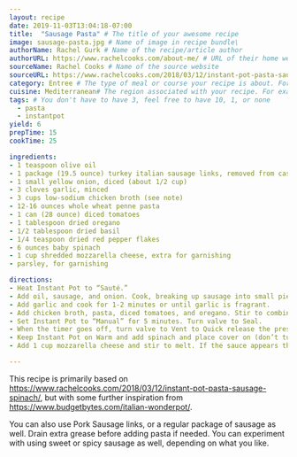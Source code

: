 ```yaml
---
layout: recipe
date: 2019-11-03T13:04:18-07:00  
title:  "Sausage Pasta" # The title of your awesome recipe
image: sausage-pasta.jpg # Name of image in recipe bundle\
authorName: Rachel Gurk # Name of the recipe/article author
authorURL: https://www.rachelcooks.com/about-me/ # URL of their home website
sourceName: Rachel Cooks # Name of the source website
sourceURL: https://www.rachelcooks.com/2018/03/12/instant-pot-pasta-sausage-spinach/ # Actual URL of the recipe itself
category: Entree # The type of meal or course your recipe is about. For example: "dinner", "entree", or "dessert".
cuisine: Mediterranean# The region associated with your recipe. For example, "French", Mediterranean", or "American".
tags: # You don't have to have 3, feel free to have 10, 1, or none
  - pasta
  - instantpot
yield: 6
prepTime: 15
cookTime: 25

ingredients:
- 1 teaspoon olive oil
- 1 package (19.5 ounce) turkey italian sausage links, removed from casing
- 1 small yellow onion, diced (about 1/2 cup)
- 3 cloves garlic, minced
- 3 cups low-sodium chicken broth (see note)
- 12-16 ounces whole wheat penne pasta
- 1 can (28 ounce) diced tomatoes
- 1 tablespoon dried oregano
- 1/2 tablespoon dried basil
- 1/4 teaspoon dried red pepper flakes
- 6 ounces baby spinach
- 1 cup shredded mozzarella cheese, extra for garnishing
- parsley, for garnishing

directions:
- Heat Instant Pot to “Sauté.” 
- Add oil, sausage, and onion. Cook, breaking up sausage into small pieces, until sausage is no longer pink and onions are translucent. 
- Add garlic and cook for 1-2 minutes or until garlic is fragrant.
- Add chicken broth, pasta, diced tomatoes, and oregano. Stir to combine and make sure pasta is submerged in liquid.
- Set Instant Pot to “Manual” for 5 minutes. Turn valve to Seal. 
- When the timer goes off, turn valve to Vent to Quick release the pressure.
- Keep Instant Pot on Warm and add spinach and place cover on (don’t turn to latch). Let wilt for 2-3 minutes, stirring as needed to help it along.
- Add 1 cup mozzarella cheese and stir to melt. If the sauce appears thin, let set for 5-10 minutes, it will thicken.

---
```


This recipe is primarily based on https://www.rachelcooks.com/2018/03/12/instant-pot-pasta-sausage-spinach/, but with some further inspiration from https://www.budgetbytes.com/italian-wonderpot/.

You can also use Pork Sausage links, or a regular package of sausage as well. Drain extra grease before adding pasta if needed. You can experiment with using sweet or spicy sausage as well, depending on what you like.